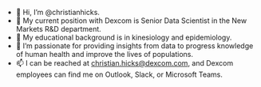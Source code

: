 - 👋 Hi, I’m @christianhicks.
- 👀 My current position with Dexcom is Senior Data Scientist in the New Markets R&D department.
- 🌱 My educational background is in kinesiology and epidemiology.
- 💞️ I’m passionate for providing insights from data to progress knowledge of human health and improve the lives of populations.
- 📫 I can be reached at christian.hicks@dexcom.com, and Dexcom employees can find me on Outlook, Slack, or Microsoft Teams.

<!---
christianhicks/christianhicks is a ✨ special ✨ repository because its `README.md` (this file) appears on your GitHub profile.
You can click the Preview link to take a look at your changes.
--->
